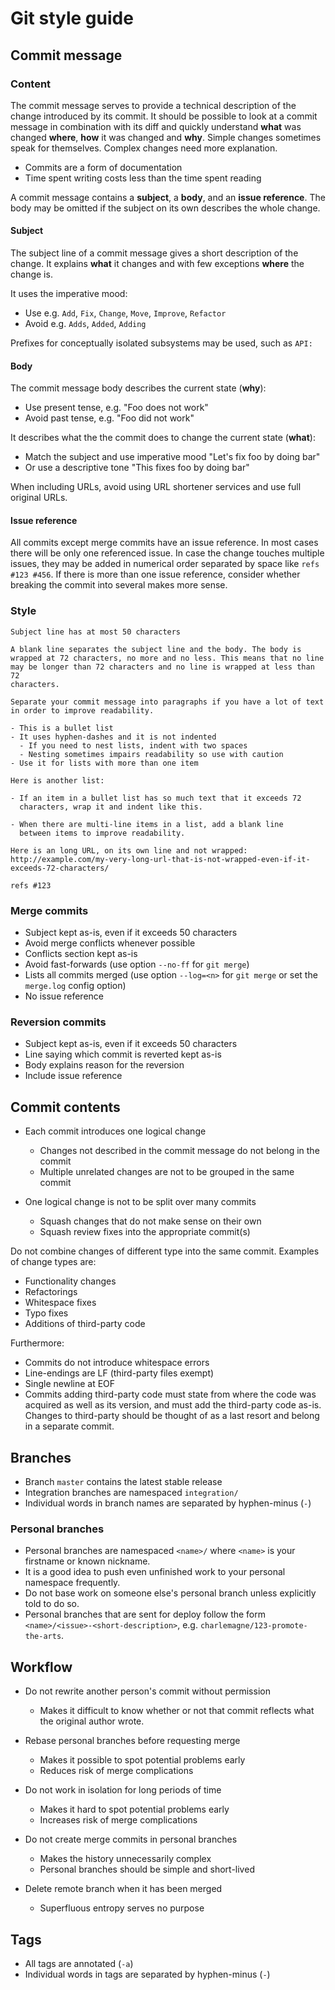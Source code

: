 # Git style guide

## Commit message
### Content
The commit message serves to provide a technical description of the change
introduced by its commit. It should be possible to look at a commit message in
combination with its diff and quickly understand **what** was changed **where**,
**how** it was changed and **why**. Simple changes sometimes speak for
themselves. Complex changes need more explanation.

* Commits are a form of documentation
* Time spent writing costs less than the time spent reading

A commit message contains a **subject**, a **body**, and an **issue reference**.
The body may be omitted if the subject on its own describes the whole change.

#### Subject
The subject line of a commit message gives a short description of the change. It
explains **what** it changes and with few exceptions **where** the change is.

It uses the imperative mood:

* Use e.g. `Add`, `Fix`, `Change`, `Move`, `Improve`, `Refactor`
* Avoid e.g. `Adds`, `Added`, `Adding`

Prefixes for conceptually isolated subsystems may be used, such as `API: `

#### Body
The commit message body describes the current state (**why**):

* Use present tense, e.g. "Foo does not work"
* Avoid past tense, e.g. "Foo did not work"

It describes what the the commit does to change the current state (**what**):

* Match the subject and use imperative mood "Let's fix foo by doing bar"
* Or use a descriptive tone "This fixes foo by doing bar"

When including URLs, avoid using URL shortener services and use full original
URLs.

#### Issue reference
All commits except merge commits have an issue reference. In most cases there
will be only one referenced issue. In case the change touches multiple issues,
they may be added in numerical order separated by space like `refs #123 #456`.
If there is more than one issue reference, consider whether breaking the commit
into several makes more sense.

### Style
    Subject line has at most 50 characters

    A blank line separates the subject line and the body. The body is
    wrapped at 72 characters, no more and no less. This means that no line
    may be longer than 72 characters and no line is wrapped at less than 72
    characters.

    Separate your commit message into paragraphs if you have a lot of text
    in order to improve readability.

    - This is a bullet list
    - It uses hyphen-dashes and it is not indented
      - If you need to nest lists, indent with two spaces
      - Nesting sometimes impairs readability so use with caution
    - Use it for lists with more than one item

    Here is another list:

    - If an item in a bullet list has so much text that it exceeds 72
      characters, wrap it and indent like this.

    - When there are multi-line items in a list, add a blank line
      between items to improve readability.

    Here is an long URL, on its own line and not wrapped:
    http://example.com/my-very-long-url-that-is-not-wrapped-even-if-it-exceeds-72-characters/

    refs #123

### Merge commits
* Subject kept as-is, even if it exceeds 50 characters
* Avoid merge conflicts whenever possible
* Conflicts section kept as-is
* Avoid fast-forwards (use option `--no-ff` for `git merge`)
* Lists all commits merged (use option `--log=<n>` for `git merge` or set the
  `merge.log` config option)
* No issue reference

### Reversion commits
* Subject kept as-is, even if it exceeds 50 characters
* Line saying which commit is reverted kept as-is
* Body explains reason for the reversion
* Include issue reference

## Commit contents
* Each commit introduces one logical change
    * Changes not described in the commit message do not belong in the commit
    * Multiple unrelated changes are not to be grouped in the same commit

* One logical change is not to be split over many commits
    * Squash changes that do not make sense on their own
    * Squash review fixes into the appropriate commit(s)

Do not combine changes of different type into the same commit. Examples of
change types are:

* Functionality changes
* Refactorings
* Whitespace fixes
* Typo fixes
* Additions of third-party code

Furthermore:

* Commits do not introduce whitespace errors
* Line-endings are LF (third-party files exempt)
* Single newline at EOF
* Commits adding third-party code must state from where the code was acquired as
  well as its version, and must add the third-party code as-is. Changes to
  third-party should be thought of as a last resort and belong in a separate
  commit.

## Branches
* Branch `master` contains the latest stable release
* Integration branches are namespaced `integration/`
* Individual words in branch names are separated by hyphen-minus (`-`)

### Personal branches
* Personal branches are namespaced `<name>/` where `<name>` is your firstname or
  known nickname.
* It is a good idea to push even unfinished work to your personal namespace
  frequently.
* Do not base work on someone else's personal branch unless explicitly told to
  do so.
* Personal branches that are sent for deploy follow the form
  `<name>/<issue>-<short-description>`, e.g. `charlemagne/123-promote-the-arts`.

## Workflow
* Do not rewrite another person's commit without permission
    * Makes it difficult to know whether or not that commit reflects what the
      original author wrote.

* Rebase personal branches before requesting merge
    * Makes it possible to spot potential problems early
    * Reduces risk of merge complications

* Do not work in isolation for long periods of time
    * Makes it hard to spot potential problems early
    * Increases risk of merge complications

* Do not create merge commits in personal branches
    * Makes the history unnecessarily complex
    * Personal branches should be simple and short-lived

* Delete remote branch when it has been merged
    * Superfluous entropy serves no purpose

## Tags
* All tags are annotated (`-a`)
* Individual words in tags are separated by hyphen-minus (`-`)
